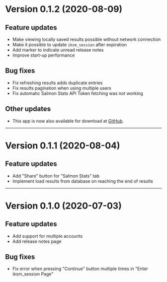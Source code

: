 # Version 0.1.2 (2020-08-09)

## Feature updates

* Make viewing locally saved results possible without network connection
* Make it possible to update `iksm_session` after expiration
* Add marker to indicate unread release notes
* Improve start-up performance

## Bug fixes

* Fix refreshing results adds duplicate entries
* Fix results pagination when using multiple users
* Fix automatic Salmon Stats API Token fetching was not working

## Other updates

* This app is now also available for download at [GitHub](https://github.com/salmon-stats/app/releases).

----

# Version 0.1.1 (2020-08-04)

## Feature updates

* Add "Share" button for "Salmon Stats" tab
* Implement load results from database on reaching the end of results

----

# Version 0.1.0 (2020-07-03)

## Feature updates

* Add support for multiple accounts
* Add release notes page

## Bug fixes

* Fix error when pressing "Continue" button multiple times in "Enter iksm_session Page"

